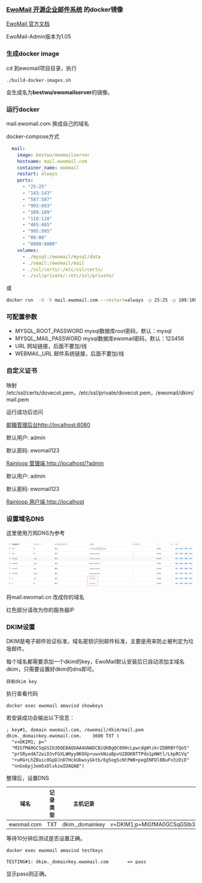 ### [EwoMail 开源企业邮件系统](http://www.ewomail.com/) 的docker镜像

[EwoMail 官方文档](http://doc.ewomail.com/ewomail/285649)

EwoMail-Admin版本为1.05

### 生成docker image
cd 到ewomail项目目录，执行
```
./build-docker-images.sh
```
会生成名为**bestwu/ewomailserver**的镜像。

### 运行docker

mail.ewomail.com 换成自己的域名

docker-compose方式

```yml
  mail:
    image: bestwu/ewomailserver
    hostname: mail.ewomail.com
    container_name: ewomail
    restart: always
    ports:
      - "25:25"
      - "143:143"
      - "587:587"
      - "993:993"
      - "109:109"
      - "110:110"
      - "465:465"
      - "995:995"
      - "80:80"
      - "8080:8080"
    volumes:
      - ./mysql:/ewomail/mysql/data
      - ./vmail:/ewomail/mail
      - ./ssl/certs/:/etc/ssl/certs/
      - ./ssl/private/:/etc/ssl/private/
```

或

```cmd
docker run  -d -h mail.ewomail.com --restart=always -p 25:25 -p 109:109 -p 110:110 -p 143:143 -p 465:465 -p 587:587 -p 993:993 -p 995:995  -p 80:80 -p 8080:8080 -v /home/EwoMail/data/mysql/:/ewomail/mysql/data/ -v /home/EwoMail/data/vmail/:/ewomail/mail/ -v /home/EwoMail/ssl/certs/:/etc/ssl/certs/ -v /home/EwoMail/ssl/private/:/etc/ssl/private/ --name ewomail bestwu/ewomailserver

```

### 可配置参数

* MYSQL_ROOT_PASSWORD mysql数据库root密码，默认：mysql
* MYSQL_MAIL_PASSWORD mysql数据库ewomail密码，默认：123456
* URL 网站链接，后面不要加/线
* WEBMAIL_URL 邮件系统链接，后面不要加/线

### 自定义证书
映射 /etc/ssl/certs/dovecot.pem，/etc/ssl/private/dovecot.pem，/ewomail/dkim/mail.pem


运行成功后访问

[邮箱管理后台http://localhost:8080](http://localhost:8080)

默认用户: admin

默认密码: ewomail123

[Rainloop 管理端 http://localhost/?admin](http://localhost/?admin)

默认用户: admin

默认密码: ewomail123

[Rainloop 用户端 http://localhost](http://localhost)

### 设置域名DNS

这里使用万网DNS为参考

![](dns.png)

将mail.ewomail.cn 改成你的域名

红色部分请改为你的服务器IP

### DKIM设置

DKIM是电子邮件验证标准，域名密钥识别邮件标准，主要是用来防止被判定为垃圾邮件。

每个域名都需要添加一个dkim的key，EwoMail默认安装后已自动添加主域名dkim，只需要设置好dkim的dns即可。

    获取dkim key

执行查看代码

```
docker exec ewomail amavisd showkeys
```

若安装成功会输出以下信息：
```
; key#1, domain ewomail.com, /ewomail/dkim/mail.pem
dkim._domainkey.ewomail.com.	3600 TXT (
  "v=DKIM1; p="
  "MIGfMA0GCSqGSIb3DQEBAQUAA4GNADCBiQKBgQC09HcLpwcdgWtzkrZDBRBYfQo5"
  "prSRyedA72wiD3vFGXLWHyy0KOXp+uwvkNzaBpvU2DDKNTTPdo1pNWtl/LkpRCVq"
  "+uRG+LhZBuic0GpDJnD7HckUbwsyGktb/6g5ogScNtPWB+pegENFDl8BuFn3zDiD"
  "nnGxbpj3emSxDlskzwIDAQAB")
```
整理后，设置DNS

| 域名 	 |     记录类型 	| 主机记录 	|  记录值 |
|---|---|---|---|
| ewomail.com |	TXT	| dkim._domainkey  | v=DKIM1;p=MIGfMA0GCSqGSIb3DQEBAQUAA4GNADCBiQKBgQC09HcLpwcdgWtzkrZDBRBYfQo5prSRyedA72wiD3vFGXLWHyy0KOXp+uwvkNzaBpvU2DDKNTTPdo1pNWtl/LkpRCVq+uRG+LhZBuic0GpDJnD7HckUbwsyGktb/6g5ogScNtPWB+pegENFDl8BuFn3zDiDnnGxbpj3emSxDlskzwIDAQAB

等待10分钟后测试是否设置正确。

```
docker exec ewomail amavisd testkeys
```
```
TESTING#1: dkim._domainkey.ewomail.com       => pass
```
显示pass则正确。
